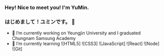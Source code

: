 ### Hey! Nice to meet you! I'm YuMin.
### はじめまして！ユミンです。 👋
- 🔭 I’m currently working on Yeungjin University and I graduated Chungnam Samsung Academy
- 🌱 I’m currently learning ![HTML5] ![CSS3] ![JavaScript] ![React] ![Node] ![Git]
<!--
**devYuMinKim/devYuMinKim** is a ✨ _special_ ✨ repository because its `README.md` (this file) appears on your GitHub profile.

Here are some ideas to get you started:



- 👯 I’m looking to collaborate on ...
- 🤔 I’m looking for help with ...
- 💬 Ask me about ...
- 📫 How to reach me: ...
- 😄 Pronouns: ...
- ⚡ Fun fact: ...
-->
